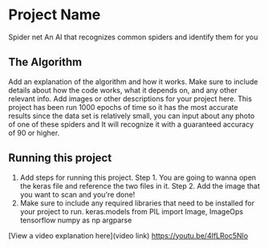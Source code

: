 # Project Name
Spider net
An AI that recognizes common spiders and identify them for you


## The Algorithm

Add an explanation of the algorithm and how it works. Make sure to include details about how the code works, what it depends on, and any other relevant info. Add images or other descriptions for your project here. 
This project has been run 1000 epochs of time so it has the most accurate results since the data set is relatively small, you can input about any photo of one of these spiders and It will recognize it with a guaranteed accuracy of 90 or higher.

## Running this project

1. Add steps for running this project.
Step 1. You are going to wanna open the keras file and reference the two files in it.
Step 2. Add the image that you want to scan and you're done!
2. Make sure to include any required libraries that need to be installed for your project to run.
 keras.models
from PIL import Image, ImageOps
 tensorflow
 numpy as np
 argparse

[View a video explanation here](video link)
https://youtu.be/4IfLRoc5Nlo

